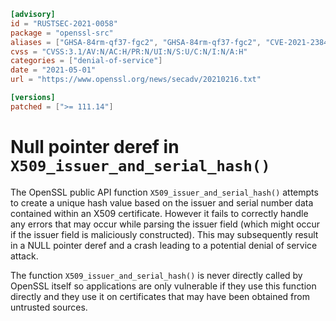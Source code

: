 ```toml
[advisory]
id = "RUSTSEC-2021-0058"
package = "openssl-src"
aliases = ["GHSA-84rm-qf37-fgc2", "GHSA-84rm-qf37-fgc2", "CVE-2021-23841"]
cvss = "CVSS:3.1/AV:N/AC:H/PR:N/UI:N/S:U/C:N/I:N/A:H"
categories = ["denial-of-service"]
date = "2021-05-01"
url = "https://www.openssl.org/news/secadv/20210216.txt"

[versions]
patched = [">= 111.14"]
```

# Null pointer deref in `X509_issuer_and_serial_hash()`

The OpenSSL public API function `X509_issuer_and_serial_hash()` attempts to
create a unique hash value based on the issuer and serial number data contained
within an X509 certificate. However it fails to correctly handle any errors
that may occur while parsing the issuer field (which might occur if the issuer
field is maliciously constructed). This may subsequently result in a NULL
pointer deref and a crash leading to a potential denial of service attack.

The function `X509_issuer_and_serial_hash()` is never directly called by OpenSSL
itself so applications are only vulnerable if they use this function directly
and they use it on certificates that may have been obtained from untrusted
sources.

